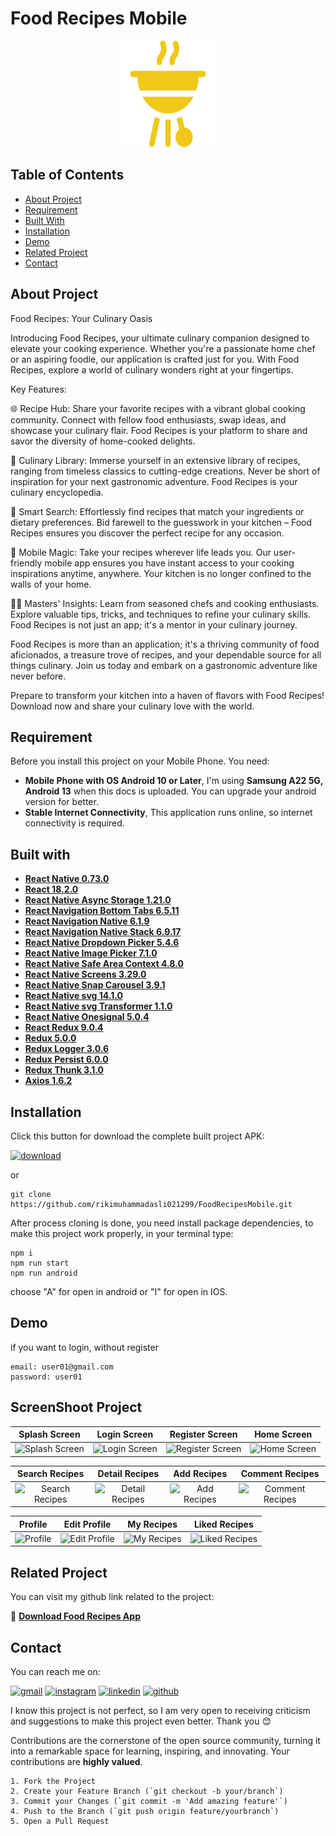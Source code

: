 # Food Recipes Mobile

<div align="center">
<a href="https://github.com/rikimuhammadasli021299/FoodRecipesMobile">
    <img src="src/assets/icons/Logo.svg" alt="Logo" width="150" height="170">
</a>
</div>

## Table of Contents

- [About Project](#about-project)
- [Requirement](#requirement)
- [Built With](#built-with)
- [Installation](#installation)
- [Demo](#demo)
- [Related Project](#related-project)
- [Contact](#contact)

## About Project

Food Recipes: Your Culinary Oasis

Introducing Food Recipes, your ultimate culinary companion designed to elevate your cooking experience. Whether you're a passionate home chef or an aspiring foodie, our application is crafted just for you. With Food Recipes, explore a world of culinary wonders right at your fingertips.

Key Features:

🌐 Recipe Hub: Share your favorite recipes with a vibrant global cooking community. Connect with fellow food enthusiasts, swap ideas, and showcase your culinary flair. Food Recipes is your platform to share and savor the diversity of home-cooked delights.

📖 Culinary Library: Immerse yourself in an extensive library of recipes, ranging from timeless classics to cutting-edge creations. Never be short of inspiration for your next gastronomic adventure. Food Recipes is your culinary encyclopedia.

🔎 Smart Search: Effortlessly find recipes that match your ingredients or dietary preferences. Bid farewell to the guesswork in your kitchen – Food Recipes ensures you discover the perfect recipe for any occasion.

📱 Mobile Magic: Take your recipes wherever life leads you. Our user-friendly mobile app ensures you have instant access to your cooking inspirations anytime, anywhere. Your kitchen is no longer confined to the walls of your home.

👨‍🍳 Masters' Insights: Learn from seasoned chefs and cooking enthusiasts. Explore valuable tips, tricks, and techniques to refine your culinary skills. Food Recipes is not just an app; it's a mentor in your culinary journey.

Food Recipes is more than an application; it's a thriving community of food aficionados, a treasure trove of recipes, and your dependable source for all things culinary. Join us today and embark on a gastronomic adventure like never before.

Prepare to transform your kitchen into a haven of flavors with Food Recipes! Download now and share your culinary love with the world.

## Requirement

Before you install this project on your Mobile Phone. You need:

- **Mobile Phone with OS Android 10 or Later**, I'm using **Samsung A22 5G, Android 13** when this docs is uploaded. You can upgrade your android version for better.
- **Stable Internet Connectivity**, This application runs online, so internet connectivity is required.

## Built with

- [**React Native 0.73.0**](https://reactnative.dev/docs/getting-started)
- [**React 18.2.0**](https://react.dev/)
- [**React Native Async Storage 1.21.0**](https://www.npmjs.com/package/@react-native-async-storage/async-storage)
- [**React Navigation Bottom Tabs 6.5.11**]()
- [**React Navigation Native 6.1.9**]()
- [**React Navigation Native Stack 6.9.17**]()
- [**React Native Dropdown Picker 5.4.6**]()
- [**React Native Image Picker 7.1.0**]()
- [**React Native Safe Area Context 4.8.0**]()
- [**React Native Screens 3.29.0**]()
- [**React Native Snap Carousel 3.9.1**]()
- [**React Native svg 14.1.0**]()
- [**React Native svg Transformer 1.1.0**]()
- [**React Native Onesignal 5.0.4**]()
- [**React Redux 9.0.4**]()
- [**Redux 5.0.0**]()
- [**Redux Logger 3.0.6**]()
- [**Redux Persist 6.0.0**]()
- [**Redux Thunk 3.1.0**]()
- [**Axios 1.6.2**]()

## Installation

Click this button for download the complete built project APK:

[![download](https://img.shields.io/badge/Download-32CD32)](https://github.com/rikimuhammadasli021299/FoodRecipesMobile/releases/tag/v0.0.1)

or

```
git clone https://github.com/rikimuhammadasli021299/FoodRecipesMobile.git
```

After process cloning is done, you need install package dependencies, to make this project work properly, in your terminal type:

```
npm i
npm run start
npm run android
```

choose "A" for open in android or "I" for open in IOS.

## Demo

if you want to login, without register

```
email: user01@gmail.com
password: user01
```

## ScreenShoot Project

|                                                             Splash Screen                                                              |                                                          Login Screen                                                          |                                                           Register Screen                                                            |                                                            Home Screen                                                             |
| :------------------------------------------------------------------------------------------------------------------------------------: | :----------------------------------------------------------------------------------------------------------------------------: | :----------------------------------------------------------------------------------------------------------------------------------: | :--------------------------------------------------------------------------------------------------------------------------------: |
| ![Splash Screen](https://res.cloudinary.com/dzetef1x0/image/upload/v1703094611/screenshots%20recipes%20mobile/SplashScreen_j4hmvp.png) | ![Login Screen](https://res.cloudinary.com/dzetef1x0/image/upload/v1703094606/screenshots%20recipes%20mobile/Login_htkuvs.png) | ![Register Screen](https://res.cloudinary.com/dzetef1x0/image/upload/v1703095081/screenshots%20recipes%20mobile/Register_ntjhvh.png) | ![Home Screen](https://res.cloudinary.com/dzetef1x0/image/upload/v1703095247/screenshots%20recipes%20mobile/HomeScreen_mladjk.png) |

|                                                              Search Recipes                                                              |                                                             Detail Recipes                                                              |                                                            Add Recipes                                                             |                                                           Comment Recipes                                                            |
| :--------------------------------------------------------------------------------------------------------------------------------------: | :-------------------------------------------------------------------------------------------------------------------------------------: | :--------------------------------------------------------------------------------------------------------------------------------: | :----------------------------------------------------------------------------------------------------------------------------------: |
| ![Search Recipes](https://res.cloudinary.com/dzetef1x0/image/upload/v1703094604/screenshots%20recipes%20mobile/SearchRecipes_zokbmu.png) | ![Detail Recipes](https://res.cloudinary.com/dzetef1x0/image/upload/v1703094610/screenshots%20recipes%20mobile/DetailRecipe_ogqvby.png) | ![Add Recipes](https://res.cloudinary.com/dzetef1x0/image/upload/v1703094605/screenshots%20recipes%20mobile/AddRecipes_tizbki.png) | ![Comment Recipes](https://res.cloudinary.com/dzetef1x0/image/upload/v1703095080/screenshots%20recipes%20mobile/Comments_e0gbvi.png) |

|                                                           Profile                                                           |                                                             Edit Profile                                                             |                                                            My Recipes                                                            |                                                             Liked Recipes                                                              |
| :-------------------------------------------------------------------------------------------------------------------------: | :----------------------------------------------------------------------------------------------------------------------------------: | :------------------------------------------------------------------------------------------------------------------------------: | :------------------------------------------------------------------------------------------------------------------------------------: |
| ![Profile](https://res.cloudinary.com/dzetef1x0/image/upload/v1703094606/screenshots%20recipes%20mobile/Profile_gijpgp.png) | ![Edit Profile](https://res.cloudinary.com/dzetef1x0/image/upload/v1703095984/screenshots%20recipes%20mobile/EditProfile_hegnjc.png) | ![My Recipes](https://res.cloudinary.com/dzetef1x0/image/upload/v1703094607/screenshots%20recipes%20mobile/MyRecipes_ayfxi9.png) | ![Liked Recipes](https://res.cloudinary.com/dzetef1x0/image/upload/v1703096171/screenshots%20recipes%20mobile/LikedRecipes_dlxdxo.png) |

## Related Project

You can visit my github link related to the project:

🚀 **[Download Food Recipes App](https://github.com/rikimuhammadasli021299/FoodRecipesMobile/releases/tag/v0.0.1)**

## Contact

You can reach me on:

[![gmail](https://img.shields.io/badge/Gmail-D14836?style=for-the-badge&logo=gmail&logoColor=white)](mailto:rikimuhammadnurhidayat@gmail.com)
[![instagram](https://img.shields.io/badge/Instagram-E4405F?style=for-the-badge&logo=instagram&logoColor=white)](https://instagram.com/nurhidayat.riki)
[![linkedin](https://img.shields.io/badge/linkedin-0A66C2?style=for-the-badge&logo=linkedin&logoColor=white)](https://www.linkedin.com/in/rikinurhidayat)
[![github](https://img.shields.io/badge/Github-232b2b?style=for-the-badge&logo=github&logoColor=white)](https://www.github.com/rikimuhammadasli021299)

I know this project is not perfect, so I am very open to receiving criticism and suggestions to make this project even better. Thank you 😊

Contributions are the cornerstone of the open source community, turning it into a remarkable space for learning, inspiring, and innovating. Your contributions are **highly valued**.

```
1. Fork the Project
2. Create your Feature Branch (`git checkout -b your/branch`)
3. Commit your Changes (`git commit -m 'Add amazing feature'`)
4. Push to the Branch (`git push origin feature/yourbranch`)
5. Open a Pull Request
```
